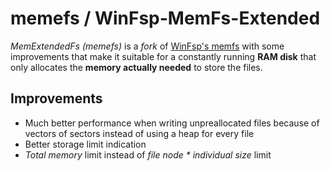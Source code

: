 # memefs / WinFsp-MemFs-Extended
*MemExtendedFs (memefs)* is a *fork* of [WinFsp's memfs](https://github.com/winfsp/winfsp/tree/master/tst/memfs) with some improvements that make it suitable for a constantly running **RAM disk** that only allocates the **memory actually needed** to store the files.

## Improvements
- Much better performance when writing unpreallocated files because of vectors of sectors instead of using a heap for every file
- Better storage limit indication
- *Total memory* limit instead of *file node \* individual size* limit
